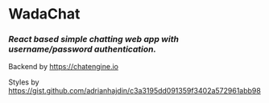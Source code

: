 # WadaChat

### _React based simple chatting web app with username/password authentication._


Backend by https://chatengine.io

Styles by https://gist.github.com/adrianhajdin/c3a3195dd091359f3402a572961abb98
